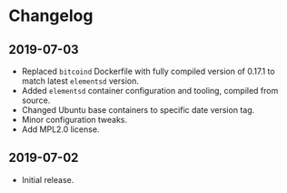 # Changelog

## 2019-07-03
 - Replaced `bitcoind` Dockerfile with fully compiled version of 0.17.1 to match latest `elementsd` version.
 - Added `elementsd` container configuration and tooling, compiled from source.
 - Changed Ubuntu base containers to specific date version tag.
 - Minor configuration tweaks.
 - Add MPL2.0 license.

## 2019-07-02
 - Initial release.